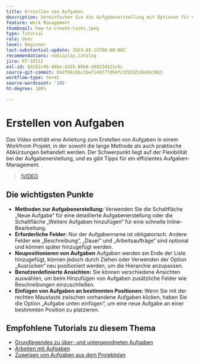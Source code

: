 ```yaml
---
title: Erstellen von Aufgaben
description: Vereinfachen Sie die Aufgabenerstellung mit Optionen für die detaillierte Bearbeitung oder Inline-Bearbeitung, flexible Neupositionierung, benutzerdefinierte Ansichten für zusätzliche Felder und bestimmte Platzierungen, wie z. B. die Verwendung von „Aufgabe unten einfügen“ in Workfront.
feature: Work Management
thumbnail: how-to-create-tasks.jpeg
type: Tutorial
role: User
level: Beginner
last-substantial-update: 2023-05-15T00:00:00Z
recommendations: noDisplay,catalog
jira: KT-10151
exl-id: 68102c46-80be-4255-89b8-38022d421c6c
source-git-commit: bbdf99c6bc1be714077fd94fc3f8325394de36b3
workflow-type: tm+mt
source-wordcount: '195'
ht-degree: 100%

---
```


# Erstellen von Aufgaben

Das Video enthält eine Anleitung zum Erstellen von Aufgaben in einem Workfront-Projekt, in der sowohl die lange Methode als auch praktische Abkürzungen behandelt werden. Der Schwerpunkt liegt auf der Flexibilität bei der Aufgabenerstellung, und es gibt Tipps für ein effizientes Aufgaben-Management.


>[!VIDEO](https://video.tv.adobe.com/v/3423157/?quality=12&learn=on&enablevpops=1&captions=ger)

## Die wichtigsten Punkte

* **Methoden zur Aufgabenerstellung:** Verwenden Sie die Schaltfläche „Neue Aufgabe“ für eine detaillierte Aufgabenerstellung oder die Schaltfläche „Weitere Aufgaben hinzufügen“ für eine schnelle Inline-Bearbeitung.
* **Erforderliche Felder:** Nur der Aufgabenname ist obligatorisch. Andere Felder wie „Beschreibung“, „Dauer“ und „Arbeitsaufträge“ sind optional und können später hinzugefügt werden.
* **Neupositionieren von Aufgaben** Aufgaben werden am Ende der Liste hinzugefügt, können jedoch durch Ziehen oder Verwenden der Option „Ausrücken“ neu positioniert werden, um die Hierarchie anzupassen.
* **Benutzerdefinierte Ansichten:** Sie können verschiedene Ansichten auswählen, um beim Hinzufügen von Aufgaben zusätzliche Felder wie Beschreibungen einzuschließen. 
* **Einfügen von Aufgaben an bestimmten Positionen:** Wenn Sie mit der rechten Maustaste zwischen vorhandene Aufgaben klicken, haben Sie die Option „Aufgabe unten einfügen“, um eine neue Aufgabe an einer bestimmten Position zu platzieren.


## Empfohlene Tutorials zu diesem Thema

* [Grundlegendes zu über- und untergeordneten Aufgaben](/help/manage-work/tasks/understand-parent-child-tasks.md)
* [Arbeiten mit Aufgaben](/help/manage-work/tasks/work-with-tasks.md)
* [Zuweisen von Aufgaben aus dem Projektplan](/help/manage-work/tasks/assign-tasks-from-the-project-plan.md)
